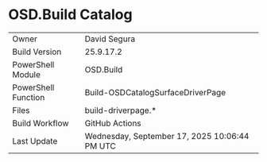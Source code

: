 ﻿# OSD.Build Catalog

| | |
|-|-|
| Owner | David Segura |
| Build Version | 25.9.17.2 |
| PowerShell Module | OSD.Build |
| PowerShell Function | Build-OSDCatalogSurfaceDriverPage |
| Files | build-driverpage.* |
| Build Workflow | GitHub Actions |
| Last Update | Wednesday, September 17, 2025 10:06:44 PM UTC |

